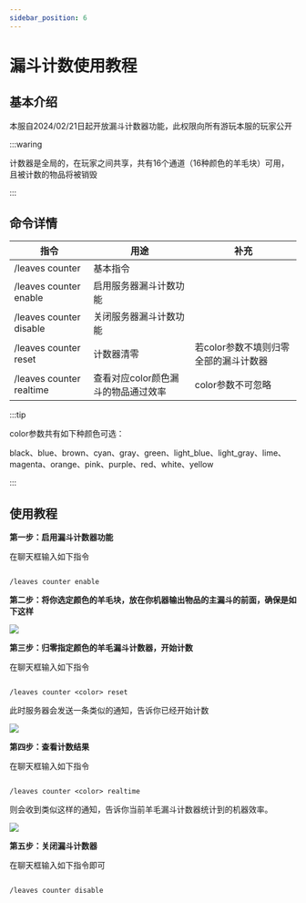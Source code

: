 ```yaml
---
sidebar_position: 6
---
```


# 漏斗计数使用教程

## 基本介绍

本服自2024/02/21日起开放漏斗计数器功能，此权限向所有游玩本服的玩家公开

:::waring

计数器是全局的，在玩家之间共享，共有16个通道（16种颜色的羊毛块）可用，且被计数的物品将被销毁

:::

## 命令详情
|指令|用途|补充|
|---|---|---|
|/leaves counter|基本指令||
|/leaves counter enable|启用服务器漏斗计数功能||
|/leaves counter disable|关闭服务器漏斗计数功能||
|/leaves counter <color> reset|计数器清零|若color参数不填则归零全部的漏斗计数器|
|/leaves counter <color> realtime|查看对应color颜色漏斗的物品通过效率|color参数不可忽略|

:::tip

color参数共有如下种颜色可选：

black、blue、brown、cyan、gray、green、light_blue、light_gray、lime、magenta、orange、pink、purple、red、white、yellow

:::

## 使用教程

**第一步：启用漏斗计数器功能**

在聊天框输入如下指令

```code

/leaves counter enable

```

**第二步：将你选定颜色的羊毛块，放在你机器输出物品的主漏斗的前面，确保是如下这样**

![](https://picst.sunbangyan.cn/2024/02/21/a2c902629d6f0f1f08138189549e947b.jpeg)

**第三步：归零指定颜色的羊毛漏斗计数器，开始计数**

在聊天框输入如下指令

```code

/leaves counter <color> reset

```

此时服务器会发送一条类似的通知，告诉你已经开始计数

![](https://picss.sunbangyan.cn/2024/02/21/b14fd962728ab4288d5d285d60e84ded.jpeg)

**第四步：查看计数结果**

在聊天框输入如下指令

```code

/leaves counter <color> realtime

```

则会收到类似这样的通知，告诉你当前羊毛漏斗计数器统计到的机器效率。

![](https://picss.sunbangyan.cn/2024/02/21/1007f6164ccb7a774cc0e8392106c043.jpeg)

**第五步：关闭漏斗计数器**

在聊天框输入如下指令即可

```code

/leaves counter disable

```